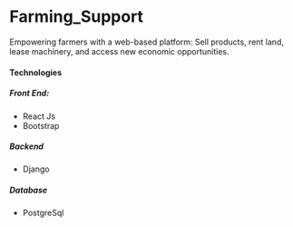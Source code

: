 # Farming_Support

<p>Empowering farmers with a web-based platform: Sell products, rent land, lease machinery,
and access new economic opportunities.</p>

<h4>Technologies</h4>
<h5>Front End:</h5>
<ul>
  <li>React Js  </li>
   <li>Bootstrap</li> 
</ul>

<h5>Backend
</h5>
<ul>
  <li>Django</li>
</ul>
<h5>Database</h5>
<ul>
  <li>PostgreSql</li>
</ul>

